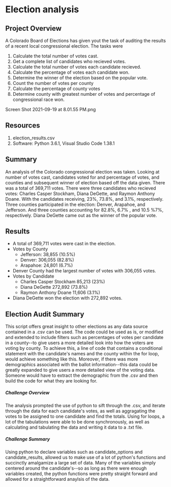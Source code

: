 # Election analysis
## Project Overview

A Colorado Board of Elections has given yout the task of auditing the results of a recent local congressional election. 
The tasks were
1. Calculate the total number of votes cast.
2. Get a complete list of candidates who recieved votes. 
3. Calculate the total number of votes each candidate recieved. 
4. Calculate the percentage of votes each candidate won. 
5. Determine the winner of the election based on the popular vote. 
6. Count the number of votes per county
7. Calculate the percentage of county votes
8. Determine county with greatest number of votes and percentage of congressional race won. 

Screen Shot 2021-09-19 at 8.01.55 PM.png

## Resources

1. election_results.csv 
2. Software: Python 3.6.1, Visual Studio Code 1.38.1

## Summary 

An analysis of the Colorado congressional election was taken. Looking at number of votes cast, candidates voted for and percentage of votes, and counties and subsequent winner of election based off the data given. There was a total of 369,711 votes. There were three candidates who recieved votes: Charles Casper Stockham, Diana DeGette, and Raymon Anthony Doane. With the candidates receiving, 23%, 73.8%, and 3.1%, respectively. Three counties participated in the election: Denver, Arapahoe, and Jefferson. And three counties accounting for 82.8%, 6.7% , and 10.5 %7%, respectively. Diana DeGette came out as the winner of the popular vote. 

## Results

- A total of 369,711 votes were cast in the election. 
- Votes by County
  - Jefferson: 38,855 (10.5%)
  - Denver: 306,055 (82.8%)
  - Arapahoe: 24,801 (6.7%)
- Denver County had the largest number of votes with 306,055 votes. 
- Votes by Candidate
  - Charles Casper Stockham 85,213 (23%)
  - Diana DeGette 272,892 (73.8%)
  - Raymon Anthony Doane 11,606 (3.1%)
- Diana DeGette won the election with 272,892 votes. 

## Election Audit Summary

This script offers great insight to other elections as any data source contained in a .csv can be used. The code could be used as is, or modified and extended to include filters such as percentages of votes per candidate in a county--to give users a more detailed look into how the voters are voting by county. To achieve this, a line of code that contains a conditional statement with the candidate's names and the county within the for loop, would achieve something like this. Moreover, if there was more demographics associated with the ballot information--this data could be greatly expanded to give users a more detailed view of the voting data. Someone would have to extract the demographic from the .csv and then build the code for what they are looking for.

##### Challenge Overview 

The analysis prompted the use of python to sift through the .csv, and iterate through the data for each candidate's votes, as well as aggragating the votes to be assigned to one candidate and find the totals. Using for loops, a lot of the tabulations were able to be done synchronously, as well as calculating and tabulating the data and writing it data to a .txt file.  

##### Challenge Summary
Using python to declare variables such as candidate_options and candidate_results, allowed us to make use of a lot of python's functions and succinctly amalgamize a large set of data. Many of the variables simply centered around the candidate's--so as long as there were enough variables created, the python functions were pretty straight forward and allowed for a straightforward anaylsis of the data. 
